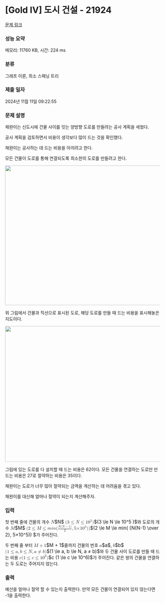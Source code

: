 # [Gold IV] 도시 건설 - 21924 

[문제 링크](https://www.acmicpc.net/problem/21924) 

### 성능 요약

메모리: 11760 KB, 시간: 224 ms

### 분류

그래프 이론, 최소 스패닝 트리

### 제출 일자

2024년 11월 11일 09:22:55

### 문제 설명

<p>채완이는 신도시에 건물 사이를 잇는 양방향 도로를 만들려는 공사 계획을 세웠다.</p>

<p>공사 계획을 검토하면서 비용이 생각보다 많이 드는 것을 확인했다.</p>

<p>채완이는 공사하는 데 드는 비용을 아끼려고 한다. </p>

<p>모든 건물이 도로를 통해 연결되도록 최소한의 도로를 만들려고 한다.</p>

<p style="text-align: center;"><img alt="" src="https://upload.acmicpc.net/007ab470-3481-47d6-85ec-f5378b3051b3/-/crop/1122x785/404,145/-/preview/" style="height: 455px; width: 650px;"></p>

<p>위 그림에서 건물과 직선으로 표시된 도로, 해당 도로를 만들 때 드는 비용을 표시해놓은 지도이다.</p>

<p style="text-align: center;"><img alt="" src="https://upload.acmicpc.net/c16fc3ee-aaa3-4950-bfa3-57661b00389e/-/crop/1068x727/430,178/-/preview/" style="height: 442px; width: 650px;"></p>

<p>그림에 있는 도로를 다 설치할 때 드는 비용은 62이다. 모든 건물을 연결하는 도로만 만드는 비용은 27로 절약하는 비용은 35이다.</p>

<p>채완이는 도로가 너무 많아 절약되는 금액을 계산하는 데 어려움을 겪고 있다.</p>

<p>채완이를 대신해 얼마나 절약이 되는지 계산해주자.</p>

### 입력 

 <p>첫 번째 줄에 건물의 개수 <mjx-container class="MathJax" jax="CHTML" style="font-size: 109%; position: relative;"><mjx-math class="MJX-TEX" aria-hidden="true"><mjx-mi class="mjx-i"><mjx-c class="mjx-c1D441 TEX-I"></mjx-c></mjx-mi></mjx-math><mjx-assistive-mml unselectable="on" display="inline"><math xmlns="http://www.w3.org/1998/Math/MathML"><mi>N</mi></math></mjx-assistive-mml><span aria-hidden="true" class="no-mathjax mjx-copytext">$N$</span></mjx-container> <mjx-container class="MathJax" jax="CHTML" style="font-size: 109%; position: relative;"><mjx-math class="MJX-TEX" aria-hidden="true"><mjx-mo class="mjx-n"><mjx-c class="mjx-c28"></mjx-c></mjx-mo><mjx-mn class="mjx-n"><mjx-c class="mjx-c33"></mjx-c></mjx-mn><mjx-mo class="mjx-n" space="4"><mjx-c class="mjx-c2264"></mjx-c></mjx-mo><mjx-mi class="mjx-i" space="4"><mjx-c class="mjx-c1D441 TEX-I"></mjx-c></mjx-mi><mjx-mo class="mjx-n" space="4"><mjx-c class="mjx-c2264"></mjx-c></mjx-mo><mjx-msup space="4"><mjx-mn class="mjx-n"><mjx-c class="mjx-c31"></mjx-c><mjx-c class="mjx-c30"></mjx-c></mjx-mn><mjx-script style="vertical-align: 0.393em;"><mjx-mn class="mjx-n" size="s"><mjx-c class="mjx-c35"></mjx-c></mjx-mn></mjx-script></mjx-msup><mjx-mo class="mjx-n"><mjx-c class="mjx-c29"></mjx-c></mjx-mo></mjx-math><mjx-assistive-mml unselectable="on" display="inline"><math xmlns="http://www.w3.org/1998/Math/MathML"><mo stretchy="false">(</mo><mn>3</mn><mo>≤</mo><mi>N</mi><mo>≤</mo><msup><mn>10</mn><mn>5</mn></msup><mo stretchy="false">)</mo></math></mjx-assistive-mml><span aria-hidden="true" class="no-mathjax mjx-copytext">$(3 \le N \le 10^5 )$</span></mjx-container>와 도로의 개수 <mjx-container class="MathJax" jax="CHTML" style="font-size: 109%; position: relative;"><mjx-math class="MJX-TEX" aria-hidden="true"><mjx-mi class="mjx-i"><mjx-c class="mjx-c1D440 TEX-I"></mjx-c></mjx-mi></mjx-math><mjx-assistive-mml unselectable="on" display="inline"><math xmlns="http://www.w3.org/1998/Math/MathML"><mi>M</mi></math></mjx-assistive-mml><span aria-hidden="true" class="no-mathjax mjx-copytext">$M$</span></mjx-container> <mjx-container class="MathJax" jax="CHTML" style="font-size: 109%; position: relative;"><mjx-math class="MJX-TEX" aria-hidden="true"><mjx-mo class="mjx-n"><mjx-c class="mjx-c28"></mjx-c></mjx-mo><mjx-mn class="mjx-n"><mjx-c class="mjx-c32"></mjx-c></mjx-mn><mjx-mo class="mjx-n" space="4"><mjx-c class="mjx-c2264"></mjx-c></mjx-mo><mjx-mi class="mjx-i" space="4"><mjx-c class="mjx-c1D440 TEX-I"></mjx-c></mjx-mi><mjx-mo class="mjx-n" space="4"><mjx-c class="mjx-c2264"></mjx-c></mjx-mo><mjx-mi class="mjx-i" space="4"><mjx-c class="mjx-c1D45A TEX-I"></mjx-c></mjx-mi><mjx-mi class="mjx-i"><mjx-c class="mjx-c1D456 TEX-I"></mjx-c></mjx-mi><mjx-mi class="mjx-i"><mjx-c class="mjx-c1D45B TEX-I"></mjx-c></mjx-mi><mjx-mo class="mjx-n"><mjx-c class="mjx-c28"></mjx-c></mjx-mo><mjx-texatom texclass="ORD"><mjx-mfrac><mjx-frac><mjx-num><mjx-nstrut></mjx-nstrut><mjx-mrow size="s"><mjx-mi class="mjx-i"><mjx-c class="mjx-c1D441 TEX-I"></mjx-c></mjx-mi><mjx-mo class="mjx-n"><mjx-c class="mjx-c28"></mjx-c></mjx-mo><mjx-mi class="mjx-i"><mjx-c class="mjx-c1D441 TEX-I"></mjx-c></mjx-mi><mjx-mo class="mjx-n"><mjx-c class="mjx-c2212"></mjx-c></mjx-mo><mjx-mn class="mjx-n"><mjx-c class="mjx-c31"></mjx-c></mjx-mn><mjx-mo class="mjx-n"><mjx-c class="mjx-c29"></mjx-c></mjx-mo></mjx-mrow></mjx-num><mjx-dbox><mjx-dtable><mjx-line></mjx-line><mjx-row><mjx-den><mjx-dstrut></mjx-dstrut><mjx-mn class="mjx-n" size="s"><mjx-c class="mjx-c32"></mjx-c></mjx-mn></mjx-den></mjx-row></mjx-dtable></mjx-dbox></mjx-frac></mjx-mfrac></mjx-texatom><mjx-mo class="mjx-n"><mjx-c class="mjx-c2C"></mjx-c></mjx-mo><mjx-mn class="mjx-n" space="2"><mjx-c class="mjx-c35"></mjx-c></mjx-mn><mjx-mi class="mjx-i"><mjx-c class="mjx-cD7"></mjx-c></mjx-mi><mjx-msup><mjx-mn class="mjx-n"><mjx-c class="mjx-c31"></mjx-c><mjx-c class="mjx-c30"></mjx-c></mjx-mn><mjx-script style="vertical-align: 0.393em;"><mjx-mn class="mjx-n" size="s"><mjx-c class="mjx-c35"></mjx-c></mjx-mn></mjx-script></mjx-msup><mjx-mo class="mjx-n"><mjx-c class="mjx-c29"></mjx-c></mjx-mo><mjx-mo class="mjx-n"><mjx-c class="mjx-c29"></mjx-c></mjx-mo></mjx-math><mjx-assistive-mml unselectable="on" display="inline"><math xmlns="http://www.w3.org/1998/Math/MathML"><mo stretchy="false">(</mo><mn>2</mn><mo>≤</mo><mi>M</mi><mo>≤</mo><mi>m</mi><mi>i</mi><mi>n</mi><mo stretchy="false">(</mo><mrow data-mjx-texclass="ORD"><mfrac><mrow><mi>N</mi><mo stretchy="false">(</mo><mi>N</mi><mo>−</mo><mn>1</mn><mo stretchy="false">)</mo></mrow><mn>2</mn></mfrac></mrow><mo>,</mo><mn>5</mn><mi>×</mi><msup><mn>10</mn><mn>5</mn></msup><mo stretchy="false">)</mo><mo stretchy="false">)</mo></math></mjx-assistive-mml><span aria-hidden="true" class="no-mathjax mjx-copytext">$(2 \le M \le min( {N(N-1) \over 2}, 5×10^5)) $</span></mjx-container>가 주어진다.</p>

<p>두 번째 줄 부터 <mjx-container class="MathJax" jax="CHTML" style="font-size: 109%; position: relative;"><mjx-math class="MJX-TEX" aria-hidden="true"><mjx-mi class="mjx-i"><mjx-c class="mjx-c1D440 TEX-I"></mjx-c></mjx-mi><mjx-mo class="mjx-n" space="3"><mjx-c class="mjx-c2B"></mjx-c></mjx-mo><mjx-mn class="mjx-n" space="3"><mjx-c class="mjx-c31"></mjx-c></mjx-mn></mjx-math><mjx-assistive-mml unselectable="on" display="inline"><math xmlns="http://www.w3.org/1998/Math/MathML"><mi>M</mi><mo>+</mo><mn>1</mn></math></mjx-assistive-mml><span aria-hidden="true" class="no-mathjax mjx-copytext">$M + 1$</span></mjx-container>줄까지 건물의 번호 <mjx-container class="MathJax" jax="CHTML" style="font-size: 109%; position: relative;"><mjx-math class="MJX-TEX" aria-hidden="true"><mjx-mi class="mjx-i"><mjx-c class="mjx-c1D44E TEX-I"></mjx-c></mjx-mi></mjx-math><mjx-assistive-mml unselectable="on" display="inline"><math xmlns="http://www.w3.org/1998/Math/MathML"><mi>a</mi></math></mjx-assistive-mml><span aria-hidden="true" class="no-mathjax mjx-copytext">$a$</span></mjx-container>, <mjx-container class="MathJax" jax="CHTML" style="font-size: 109%; position: relative;"><mjx-math class="MJX-TEX" aria-hidden="true"><mjx-mi class="mjx-i"><mjx-c class="mjx-c1D44F TEX-I"></mjx-c></mjx-mi></mjx-math><mjx-assistive-mml unselectable="on" display="inline"><math xmlns="http://www.w3.org/1998/Math/MathML"><mi>b</mi></math></mjx-assistive-mml><span aria-hidden="true" class="no-mathjax mjx-copytext">$b$</span></mjx-container> <mjx-container class="MathJax" jax="CHTML" style="font-size: 109%; position: relative;"><mjx-math class="MJX-TEX" aria-hidden="true"><mjx-mo class="mjx-n"><mjx-c class="mjx-c28"></mjx-c></mjx-mo><mjx-mn class="mjx-n"><mjx-c class="mjx-c31"></mjx-c></mjx-mn><mjx-mo class="mjx-n" space="4"><mjx-c class="mjx-c2264"></mjx-c></mjx-mo><mjx-mi class="mjx-i" space="4"><mjx-c class="mjx-c1D44E TEX-I"></mjx-c></mjx-mi><mjx-mo class="mjx-n"><mjx-c class="mjx-c2C"></mjx-c></mjx-mo><mjx-mi class="mjx-i" space="2"><mjx-c class="mjx-c1D44F TEX-I"></mjx-c></mjx-mi><mjx-mo class="mjx-n" space="4"><mjx-c class="mjx-c2264"></mjx-c></mjx-mo><mjx-mi class="mjx-i" space="4"><mjx-c class="mjx-c1D441 TEX-I"></mjx-c></mjx-mi><mjx-mo class="mjx-n"><mjx-c class="mjx-c2C"></mjx-c></mjx-mo><mjx-mi class="mjx-i" space="2"><mjx-c class="mjx-c1D44E TEX-I"></mjx-c></mjx-mi><mjx-mo class="mjx-n" space="4"><mjx-c class="mjx-c2260"></mjx-c></mjx-mo><mjx-mi class="mjx-i" space="4"><mjx-c class="mjx-c1D44F TEX-I"></mjx-c></mjx-mi><mjx-mo class="mjx-n"><mjx-c class="mjx-c29"></mjx-c></mjx-mo></mjx-math><mjx-assistive-mml unselectable="on" display="inline"><math xmlns="http://www.w3.org/1998/Math/MathML"><mo stretchy="false">(</mo><mn>1</mn><mo>≤</mo><mi>a</mi><mo>,</mo><mi>b</mi><mo>≤</mo><mi>N</mi><mo>,</mo><mi>a</mi><mo>≠</mo><mi>b</mi><mo stretchy="false">)</mo></math></mjx-assistive-mml><span aria-hidden="true" class="no-mathjax mjx-copytext">$(1 \le a, b \le N, a ≠ b)$</span></mjx-container>와 두 건물 사이 도로를 만들 때 드는 비용 <mjx-container class="MathJax" jax="CHTML" style="font-size: 109%; position: relative;"><mjx-math class="MJX-TEX" aria-hidden="true"><mjx-mi class="mjx-i"><mjx-c class="mjx-c1D450 TEX-I"></mjx-c></mjx-mi><mjx-mo class="mjx-n"><mjx-c class="mjx-c28"></mjx-c></mjx-mo><mjx-mn class="mjx-n"><mjx-c class="mjx-c31"></mjx-c></mjx-mn><mjx-mo class="mjx-n" space="4"><mjx-c class="mjx-c2264"></mjx-c></mjx-mo><mjx-mi class="mjx-i" space="4"><mjx-c class="mjx-c1D450 TEX-I"></mjx-c></mjx-mi><mjx-mo class="mjx-n" space="4"><mjx-c class="mjx-c2264"></mjx-c></mjx-mo><mjx-msup space="4"><mjx-mn class="mjx-n"><mjx-c class="mjx-c31"></mjx-c><mjx-c class="mjx-c30"></mjx-c></mjx-mn><mjx-script style="vertical-align: 0.393em;"><mjx-mn class="mjx-n" size="s"><mjx-c class="mjx-c36"></mjx-c></mjx-mn></mjx-script></mjx-msup><mjx-mo class="mjx-n"><mjx-c class="mjx-c29"></mjx-c></mjx-mo></mjx-math><mjx-assistive-mml unselectable="on" display="inline"><math xmlns="http://www.w3.org/1998/Math/MathML"><mi>c</mi><mo stretchy="false">(</mo><mn>1</mn><mo>≤</mo><mi>c</mi><mo>≤</mo><msup><mn>10</mn><mn>6</mn></msup><mo stretchy="false">)</mo></math></mjx-assistive-mml><span aria-hidden="true" class="no-mathjax mjx-copytext">$c (1 \le c \le 10^6)$</span></mjx-container>가 주어진다. 같은 쌍의 건물을 연결하는 두 도로는 주어지지 않는다.</p>

### 출력 

 <p>예산을 얼마나 절약 할 수 있는지 출력한다. 만약 모든 건물이 연결되어 있지 않는다면 -1을 출력한다.</p>

